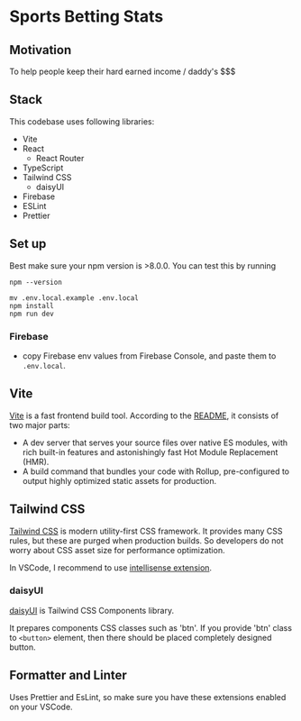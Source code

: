 # Sports Betting Stats

## Motivation

To help people keep their hard earned income / daddy's $$$

## Stack

This codebase uses following libraries:

- Vite
- React
  - React Router
- TypeScript
- Tailwind CSS
  - daisyUI
- Firebase
- ESLint
- Prettier

## Set up

Best make sure your npm version is >8.0.0. You can test this by running

```
npm --version
```

```shell
mv .env.local.example .env.local
npm install
npm run dev
```

### Firebase

- copy Firebase env values from Firebase Console, and paste them to `.env.local`.

## Vite

[Vite](https://github.com/vitejs/vite) is a fast frontend build tool. According to the [README](https://github.com/vitejs/vite/blob/main/README.md), it consists of two major parts:

- A dev server that serves your source files over native ES modules, with rich built-in features and astonishingly fast Hot Module Replacement (HMR).
- A build command that bundles your code with Rollup, pre-configured to output highly optimized static assets for production.

## Tailwind CSS

[Tailwind CSS](https://tailwindcss.com/) is modern utility-first CSS framework. It provides many CSS rules, but these are purged when production builds. So developers do not worry about CSS asset size for performance optimization.

In VSCode, I recommend to use [intellisense extension](https://tailwindcss.com/docs/intellisense).

### daisyUI

[daisyUI](https://daisyui.com/) is Tailwind CSS Components library.

It prepares components CSS classes such as 'btn'. If you provide 'btn' class to `<button>` element, then there should be placed completely designed button.

## Formatter and Linter

Uses Prettier and EsLint, so make sure you have these extensions enabled on your VSCode.
